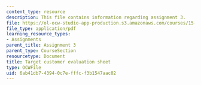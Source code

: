 ```yaml
---
content_type: resource
description: This file contains information regarding assignment 3.
file: https://ol-ocw-studio-app-production.s3.amazonaws.com/courses/15-390-new-enterprises-spring-2013/6ab41db743940c7efffcf3b1547aac02_MIT15_390S13_assgn3sheet.pdf
file_type: application/pdf
learning_resource_types:
- Assignments
parent_title: Assignment 3
parent_type: CourseSection
resourcetype: Document
title: Target customer evaluation sheet
type: OCWFile
uid: 6ab41db7-4394-0c7e-fffc-f3b1547aac02
---
```

